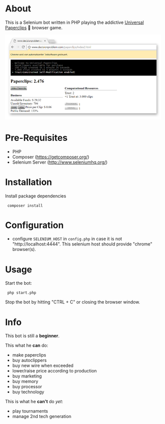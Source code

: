 About
=====

This is a Selenium bot written in PHP playing the addictive [Universal Paperclips](http://www.decisionproblem.com/paperclips/index2.html) :paperclip: browser game.

![Example](paperclips-preview.png)

Pre-Requisites
=====
- PHP
- Composer (https://getcomposer.org/)
- Selenium Server (http://www.seleniumhq.org/)

Installation
=====

Install package dependencies

     composer install
     
Configuration
=====
- configure `SELENIUM_HOST` in `config.php` in case it is not "http://localhost:4444". This selenium host should provide "chrome" browser(s).

Usage
=====
Start the bot:

     php start.php
     
Stop the bot by hitting "CTRL + C" or closing the browser window.
     
Info
=====
This bot is still a **beginner**.

This what he **can** do:

+ make paperclips
+ buy autoclippers
+ buy new wire when exceeded
+ lower/raise price according to production
+ buy marketing
+ buy memory
+ buy processor
+ buy technology

This is what he **can't** do _yet_:

- play tournaments
- manage 2nd tech generation